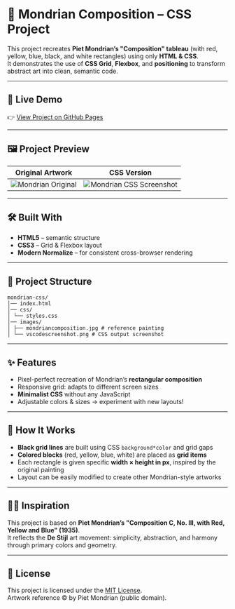 # 🎨 Mondrian Composition – CSS Project

This project recreates **Piet Mondrian’s "Composition" tableau** (with red, yellow, blue, black, and white rectangles) using only **HTML & CSS**.  
It demonstrates the use of **CSS Grid**, **Flexbox**, and **positioning** to transform abstract art into clean, semantic code.

---

## 🚀 Live Demo

👉 [View Project on GitHub Pages](halenurgurel.github.io/mondrian-composition/)

---

## 🖼️ Project Preview


| Original Artwork                              | CSS Version                                      |
| --------------------------------------------- | ------------------------------------------------ |
| ![Mondrian Original](mondriancomposition.jpg) | ![Mondrian CSS Screenshot](vscodescreenshot.png) |

---

## 🛠️ Built With

- **HTML5** – semantic structure
- **CSS3** – Grid & Flexbox layout
- **Modern Normalize** – for consistent cross-browser rendering

---

## 📂 Project Structure

```
mondrian-css/
│── index.html
│── css/
│ └── styles.css
│── images/
│ ├── mondriancomposition.jpg # reference painting
│ └── vscodescreenshot.png # CSS output screenshot
```

---

## ✨ Features

- Pixel-perfect recreation of Mondrian’s **rectangular composition**
- Responsive grid: adapts to different screen sizes
- **Minimalist CSS** without any JavaScript
- Adjustable colors & sizes → experiment with new layouts!

---

## 📖 How It Works

- **Black grid lines** are built using CSS `background*color` and grid gaps
- **Colored blocks** (red, yellow, blue, white) are placed as **grid items**
- Each rectangle is given specific **width × height in px**, inspired by the original painting
- Layout can be easily modified to create other Mondrian-style artworks

---

## 🧑‍🎨 Inspiration

This project is based on **Piet Mondrian’s "Composition C, No. III, with Red, Yellow and Blue" (1935)**.  
It reflects the **De Stijl** art movement: simplicity, abstraction, and harmony through primary colors and geometry.

---

## 📜 License

This project is licensed under the [MIT License](LICENSE).  
Artwork reference © by Piet Mondrian (public domain).
